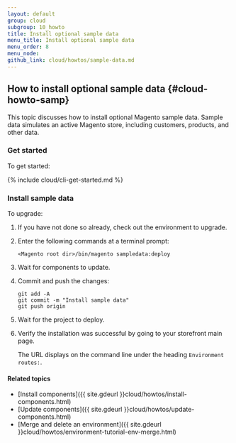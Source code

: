 ```yaml
---
layout: default
group: cloud
subgroup: 10_howto
title: Install optional sample data
menu_title: Install optional sample data
menu_order: 8
menu_node: 
github_link: cloud/howtos/sample-data.md
---
```


## How to install optional sample data {#cloud-howto-samp}
This topic discusses how to install optional Magento sample data. Sample data simulates an active Magento store, including customers, products, and other data.

### Get started
To get started:

{% include cloud/cli-get-started.md %}

### Install sample data
To upgrade:

1.	If you have not done so already, check out the environment to upgrade.
2.	Enter the following commands at a terminal prompt:

		<Magento root dir>/bin/magento sampledata:deploy
3.	Wait for components to update.
4.	Commit and push the changes:

		git add -A
		git commit -m "Install sample data"
		git push origin
3.	Wait for the project to deploy.
4.	Verify the installation was successful by going to your storefront main page.

	The URL displays on the command line under the heading `Environment routes:`.

#### Related topics
*	[Install components]({{ site.gdeurl }}cloud/howtos/install-components.html)
*	[Update components]({{ site.gdeurl }}cloud/howtos/update-components.html)
*	[Merge and delete an environment]({{ site.gdeurl }}cloud/howtos/environment-tutorial-env-merge.html)